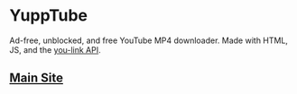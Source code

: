 # YuppTube
Ad-free, unblocked, and free YouTube MP4 downloader.
Made with HTML, JS, and the [you-link API](https://you-link.herokuapp.com).
## [Main Site](https://n0rmancodes.github.io/yupptube)
